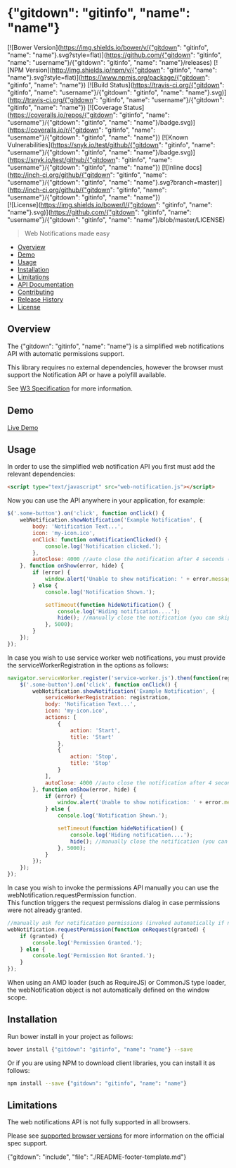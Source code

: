 # {"gitdown": "gitinfo", "name": "name"}

[![Bower Version](https://img.shields.io/bower/v/{"gitdown": "gitinfo", "name": "name"}.svg?style=flat)](https://github.com/{"gitdown": "gitinfo", "name": "username"}/{"gitdown": "gitinfo", "name": "name"}/releases) [![NPM Version](http://img.shields.io/npm/v/{"gitdown": "gitinfo", "name": "name"}.svg?style=flat)](https://www.npmjs.org/package/{"gitdown": "gitinfo", "name": "name"}) [![Build Status](https://travis-ci.org/{"gitdown": "gitinfo", "name": "username"}/{"gitdown": "gitinfo", "name": "name"}.svg)](http://travis-ci.org/{"gitdown": "gitinfo", "name": "username"}/{"gitdown": "gitinfo", "name": "name"}) [![Coverage Status](https://coveralls.io/repos/{"gitdown": "gitinfo", "name": "username"}/{"gitdown": "gitinfo", "name": "name"}/badge.svg)](https://coveralls.io/r/{"gitdown": "gitinfo", "name": "username"}/{"gitdown": "gitinfo", "name": "name"}) [![Known Vulnerabilities](https://snyk.io/test/github/{"gitdown": "gitinfo", "name": "username"}/{"gitdown": "gitinfo", "name": "name"}/badge.svg)](https://snyk.io/test/github/{"gitdown": "gitinfo", "name": "username"}/{"gitdown": "gitinfo", "name": "name"}) [![Inline docs](http://inch-ci.org/github/{"gitdown": "gitinfo", "name": "username"}/{"gitdown": "gitinfo", "name": "name"}.svg?branch=master)](http://inch-ci.org/github/{"gitdown": "gitinfo", "name": "username"}/{"gitdown": "gitinfo", "name": "name"})<br>
[![License](https://img.shields.io/bower/l/{"gitdown": "gitinfo", "name": "name"}.svg)](https://github.com/{"gitdown": "gitinfo", "name": "username"}/{"gitdown": "gitinfo", "name": "name"}/blob/master/LICENSE)

> Web Notifications made easy

* [Overview](#overview)
* [Demo](https://sagiegurari.github.io/simple-web-notification/)
* [Usage](#usage)
* [Installation](#installation)
* [Limitations](#limitations)
* [API Documentation](docs/api.md)
* [Contributing](.github/CONTRIBUTING.md)
* [Release History](#history)
* [License](#license)

<a name="overview"></a>
## Overview
The {"gitdown": "gitinfo", "name": "name"} is a simplified web notifications API with automatic permissions support.

This library requires no external dependencies, however the browser must support the Notification API or have a polyfill available.

See [W3 Specification](https://dvcs.w3.org/hg/notifications/raw-file/tip/Overview.html) for more information.

## Demo
[Live Demo](https://sagiegurari.github.io/simple-web-notification/)

<a name="usage"></a>
## Usage
In order to use the simplified web notification API you first must add the relevant dependencies:

```html
<script type="text/javascript" src="web-notification.js"></script>
```

Now you can use the API anywhere in your application, for example:

```js
$('.some-button').on('click', function onClick() {
    webNotification.showNotification('Example Notification', {
        body: 'Notification Text...',
        icon: 'my-icon.ico',
        onClick: function onNotificationClicked() {
            console.log('Notification clicked.');
        },
        autoClose: 4000 //auto close the notification after 4 seconds (you can manually close it via hide function)
    }, function onShow(error, hide) {
        if (error) {
            window.alert('Unable to show notification: ' + error.message);
        } else {
            console.log('Notification Shown.');

            setTimeout(function hideNotification() {
                console.log('Hiding notification....');
                hide(); //manually close the notification (you can skip this if you use the autoClose option)
            }, 5000);
        }
    });
});
```

In case you wish to use service worker web notifications, you must provide the serviceWorkerRegistration in the options as follows:

```js
navigator.serviceWorker.register('service-worker.js').then(function(registration) {
    $('.some-button').on('click', function onClick() {
        webNotification.showNotification('Example Notification', {
            serviceWorkerRegistration: registration,
            body: 'Notification Text...',
            icon: 'my-icon.ico',
            actions: [
                {
                    action: 'Start',
                    title: 'Start'
                },
                {
                    action: 'Stop',
                    title: 'Stop'
                }
            ],
            autoClose: 4000 //auto close the notification after 4 seconds (you can manually close it via hide function)
        }, function onShow(error, hide) {
            if (error) {
                window.alert('Unable to show notification: ' + error.message);
            } else {
                console.log('Notification Shown.');

                setTimeout(function hideNotification() {
                    console.log('Hiding notification....');
                    hide(); //manually close the notification (you can skip this if you use the autoClose option)
                }, 5000);
            }
        });
    });
});
```

In case you wish to invoke the permissions API manually you can use the webNotification.requestPermission function.<br>
This function triggers the request permissions dialog in case permissions were not already granted.

```js
//manually ask for notification permissions (invoked automatically if needed and allowRequest=true)
webNotification.requestPermission(function onRequest(granted) {
    if (granted) {
        console.log('Permission Granted.');
    } else {
        console.log('Permission Not Granted.');
    }
});
```

When using an AMD loader (such as RequireJS) or CommonJS type loader, the webNotification object is not automatically defined on the window scope.

<a name="installation"></a>
## Installation
Run bower install in your project as follows:

```sh
bower install {"gitdown": "gitinfo", "name": "name"} --save
```

Or if you are using NPM to download client libraries, you can install it as follows:

```sh
npm install --save {"gitdown": "gitinfo", "name": "name"}
```

<a name="limitations"></a>
## Limitations
The web notifications API is not fully supported in all browsers.

Please see [supported browser versions](http://caniuse.com/#feat=notifications) for more information on the official spec support.

{"gitdown": "include", "file": "./README-footer-template.md"}
